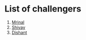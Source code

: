 # List of challengers

1. [Mrinal](https://github.com/mrinal1224)
2. [Shivay](https://github.com/shivaylamba)
3. [Dishant](https://github.com/dishant-yadav)
